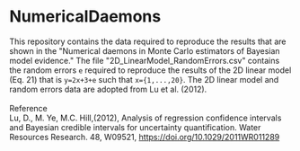 # NumericalDaemons
This repository contains the data required to reproduce the results that are shown in the "Numerical daemons in Monte Carlo estimators of Bayesian model evidence." The file "2D_LinearModel_RandomErrors.csv" contains the random errors `e` required to reproduce the results of the 2D linear model (Eq. 21) that is `y=2x+3+e` such that `x={1,...,20}`. The 2D linear model and random errors data are adopted from Lu et al. (2012). <br>
<br>
Reference <br>
Lu, D., M. Ye, M.C. Hill,(2012), Analysis of regression confidence intervals and Bayesian credible intervals for uncertainty quantification. Water Resources Research. 48, 
W09521, https://doi.org/10.1029/2011WR011289

